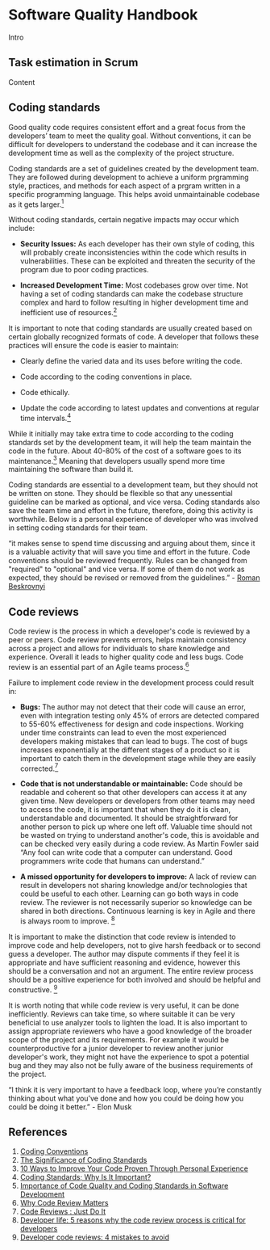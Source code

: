 # Software Quality Handbook

Intro

## Task estimation in Scrum

Content

## Coding standards

Good quality code requires consistent effort and a great focus from the developers’ team to meet the quality goal. Without conventions, it can be difficult for developers to understand the codebase and it can increase the development time as well as the complexity of the project structure.

Coding standards are a set of guidelines created by the development team. They are followed during development to achieve a uniform prgramming style, practices, and methods for each aspect of a prgram written in a specific programming language. This helps avoid unmaintainable codebase as it gets larger.[<sup>1</sup>][1]

Without coding standards, certain negative impacts may occur which include:

- **Security Issues:** As each developer has their own style of coding, this will probably create inconsistencies within the code which results in vulnerabilities. These can be exploited and threaten the security of the program due to poor coding practices.

- **Increased Development Time:** Most codebases grow over time. Not having a set of coding standards can make the codebase structure complex and hard to follow resulting in higher development time and inefficient use of resources.[<sup>2</sup>][2]

It is important to note that coding standards are usually created based on certain globally recognized formats of code. A developer that follows these practices will ensure the code is easier to maintain:

- Clearly define the varied data and its uses before writing the code.

- Code according to the coding conventions in place.

- Code ethically.

- Update the code according to latest updates and conventions at regular time intervals.[<sup>4</sup>][4]

While it initially may take extra time to code according to the coding standards set by the development team, it will help the team maintain the code in the future. About 40-80% of the cost of a software goes to its maintenance.[<sup>3</sup>][3] Meaning that developers usually spend more time maintaining the software than build it.

Coding standards are essential to a development team, but they should not be written on stone. They should be flexible so that any unessential guideline can be marked as optional, and vice versa. Coding standards also save the team time and effort in the future, therefore, doing this activity is worthwhile. Below is a personal experience of developer who was involved in setting coding standards for their team.

“it makes sense to spend time discussing and arguing about them, since it is a valuable activity that will save you time and effort in the future. Code conventions should be reviewed frequently. Rules can be changed from "required" to "optional" and vice versa. If some of them do not work as expected, they should be revised or removed from the guidelines.” - [Roman Beskrovnyi][3]

## Code reviews

Code review is the process in which a developer's code is reviewed by a peer or peers. Code review prevents errors, helps maintain consistency across a project and allows for individuals to share knowledge and experience. Overall it leads to higher quality code and less bugs. Code review is an essential part of an Agile teams process.[<sup>6</sup>][6]

Failure to implement code review in the development process could result in:

- **Bugs:** The author may not detect that their code will cause an error, even with integration testing only 45% of errors are detected compared to 55-60% effectiveness for  design and code inspections.  Working under time constraints can lead to even the most experienced developers making mistakes that can lead to bugs. The cost of bugs increases exponentially at the different stages of a product so it is important to catch them in the development stage while they are easily corrected.[<sup>7</sup>][7]

- **Code that is not understandable or maintainable:**  Code should be readable and coherent so that other developers can access it at any given time. New  developers or developers from other teams may need to access the code, it is important that when they do it is clean, understandable and documented. It should be straightforward for another person to pick up where one left off. Valuable time should not be wasted on trying to understand another's code, this is avoidable and can be checked very easily during a code review.  As Martin Fowler said “Any fool can write code that a computer can understand. Good programmers write code that humans can understand.”

- **A missed opportunity for developers to improve:** A lack of review can result in developers not sharing knowledge and/or technologies that could be useful to each other. Learning can go both ways in code review. The reviewer is not necessarily superior so knowledge can be shared in both directions.  Continuous learning is key in Agile and there is always room to improve. [<sup>8</sup>][8]

It is important to make the distinction that code review is intended to improve code and help developers, not to give harsh feedback or to second guess a developer. The author may dispute comments if they feel it is appropriate and have sufficient reasoning and evidence, however this should be a conversation and not an argument. The entire review process should be a positive experience for both involved and should be helpful and constructive. [<sup>9</sup>][9]

It is worth noting that while code review is very useful, it can be done inefficiently.  Reviews can take time, so where suitable it can be very beneficial to use analyzer tools to lighten the load. It is also important to assign appropriate reviewers who have a good knowledge of the broader scope of the project and its requirements. For example it would be counterproductive for a junior developer to review another junior developer's work, they might not have the experience to spot a potential bug and they may also not be fully aware of the business requirements of the project.

“I think it is very important to have a feedback loop, where you’re constantly thinking about what you’ve done and how you could be doing how you could be doing it better.” - Elon Musk

## References

1. [Coding Conventions][1]
2. [The Significance  of Coding Standards][2]
3. [10 Ways to Improve Your Code Proven Through Personal Experience][3]
4. [Coding Standards; Why Is It Important?][3]
5. [Importance of Code Quality and Coding Standards in Software Development][5]
6. [Why Code Review Matters][6]
7. [Code Reviews : Just Do It][7]
8. [Developer life: 5 reasons why the code review process is critical for developers][8]
9. [Developer code reviews: 4 mistakes to avoid][9]

[1]: https://en.wikipedia.org/wiki/Coding_conventions
[2]: https://webguruz.in/the-significance-of-coding-standards-2/
[3]: https://codegym.cc/groups/posts/387-10-ways-to-improve-your-code-proven-through-personal-experience
[4]: https://www.ommzi.com/coding-standards-why-is-it-important/
[5]: https://www.multidots.com/importance-of-code-quality-and-coding-standard-in-software-development/
[6]: https://www.atlassian.com/agile/software-development/code-reviews
[7]:https://blog.codinghorror.com/code-reviews-just-do-it/
[8]:https://www.brightspot.com/products/developer-life-5-reasons-why-the-code-review-process-is-critical-for-developers
[9]:https://www.techrepublic.com/article/developer-code-reviews-4-mistakes-to-avoid/